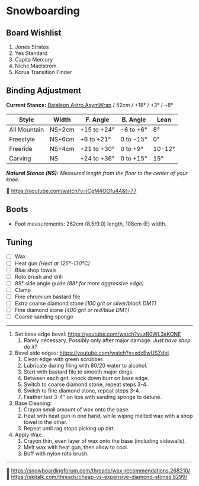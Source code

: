 # Snowboarding

## Board Wishlist

1. Jones Stratos
2. Yes Standard
3. Capita Mercury
4. Niche Maelstrom
5. Korua Transition Finder

## Binding Adjustment

**Current Stance:** [Bataleon Astro AsymWrap](https://www.youtube.com/watch?v=oyCfDZXJcyY) / 52cm / +18° / +3° / ~8°  

|	**Style**		|	**Width**	|	**F. Angle**	|	**B. Angle**	|	**Lean**	|
|	------------	|	---------	|	------------	|	------------	|	------	|
|	All Mountain	|	NS+2cm		|	+15 to +24°		|	-6 to +6°		|	8°			|
|	Freestyle		|	NS+6cm		|	+6 to +21°		|	0 to -15°		|	0°			|
|	Freeride			|	NS+4cm		|	+21 to +30°		|	0 to +9°			|	10-12°	|
|	Carving			|	NS				|	+24 to +36°		|	0 to +15°		|	15°		|

***Natural Stance (NS):** Measured length from the floor to the center of your knee.*  

🔗 https://youtube.com/watch?v=lCgM4OOfu44&t=77  

## Boots
- Foot measurements: 262cm (8.5/9.0) length, 108cm (E) width.

## Tuning

- [ ] Wax
- [ ] Heat gun *(Heat at 125°-130°C)*
- [ ] Blue shop towels
- [ ] Roto brush and drill
- [ ] 89° side angle guide *(88° for more aggressive edge)*
- [ ] Clamp
- [ ] Fine chromium bastard file
- [ ] Extra coarse diamond stone *(100 grit or silver/black DMT)*
- [ ] Fine diamond stone *(400 grit or red/blue DMT)*
- [ ] Coarse sanding sponge
---
1. Set base edge bevel: https://youtube.com/watch?v=zR0WL3aKONE  
	1. Rarely necessary. Possibly only after major damage. *Just have shop do it?*
2. Bevel side edges: https://youtube.com/watch?v=xdzEwUSZdbI  
	1. Clean edge with green scrubber.
	2. Lubricate during filing with 80/20 water to alcohol.
	3. Start with bastard file to smooth major dings.
	4. Between each grit, knock down burr on base edge.
	5. Switch to coarse diamond stone, repeat steps 3-4.
	6. Switch to fine diamond stone, repeat steps 3-4.
	7. Feather last 3-4" on tips with sanding sponge to detune.
3. Base Cleaning:
	1. Crayon small amount of wax onto the base.
	2. Heat with heat gun in one hand, while wiping melted wax with a shop towel in the other.
	3. Repeat until rag stops picking up dirt.
4. Apply Wax:
	1. Crayon thin, even layer of wax onto the base (including sidewalls).
	2. Melt wax with heat gun, then allow to cool.
	3. Buff with nylon roto brush.
---
🔗 https://snowboardingforum.com/threads/wax-recommendations.268210/  
🔗 https://skitalk.com/threads/cheap-vs-expensive-diamond-stones.8299/  

